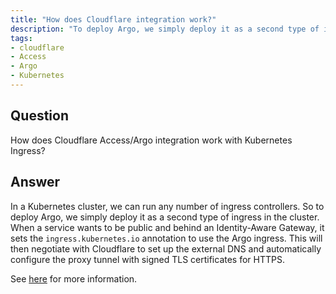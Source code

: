 ```yaml
---
title: "How does Cloudflare integration work?"
description: "To deploy Argo, we simply deploy it as a second type of ingress in the cluster."
tags:
- cloudflare
- Access
- Argo
- Kubernetes
---
```


## Question

How does Cloudflare Access/Argo integration work with Kubernetes Ingress?

## Answer

In a Kubernetes cluster, we can run any number of ingress controllers. So to deploy Argo, we simply deploy it as a second type of ingress in the cluster. When a service wants to be public and behind an Identity-Aware Gateway, it sets the `ingress.kubernetes.io` annotation to use the Argo ingress. This will then negotiate with Cloudflare to set up the external DNS and automatically configure the proxy tunnel with signed TLS certificates for HTTPS.

See [here](https://www.cloudflare.com/teams-access/) for more information.
